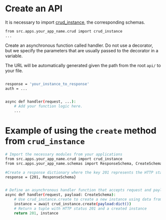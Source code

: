 # Create an API

It is necessary to import [crud_instance](https://git.unicon.uz/j.rabbimov/django-ninja-template/-/blob/docs/docs/CREATING_CRUD.md), the corresponding schemas.
```bash
from src.apps.your_app_name.crud import crud_instance
...
```

Create an asynchronous function called handler. Do not use a decorator, but we specify the parameters that are usually passed to the decorator in a variable.

The URL will be automatically generated given the path from the root `api/` to your file.
```bash

response = 'your_instance_to_response'
auth = ...


async def handler(request, ...):
    # Add your function logic here.
    ...
```

# Example of using the `create` method from `crud_instance`

```bash
# Import the necessary modules from your applications
from src.apps.your_app_name.crud import crud_instance
from src.apps.your_app_name.schemas import ResponseSchema, CreateSchema

#Create a response dictionary where the key 201 represents the HTTP status and the ResponseSchema value represents the response schema
response = {201, ResponseSchema}


# Define an asynchronous handler function that accepts request and payload data
async def handler(request, payload: CreateSchema):
    # Use crud_instance.create to create a new instance using data from payload
    instance = await crud_instance.create(payload:dict())
    # Return a tuple with HTTP status 201 and a created instance
    return 201, instance
```